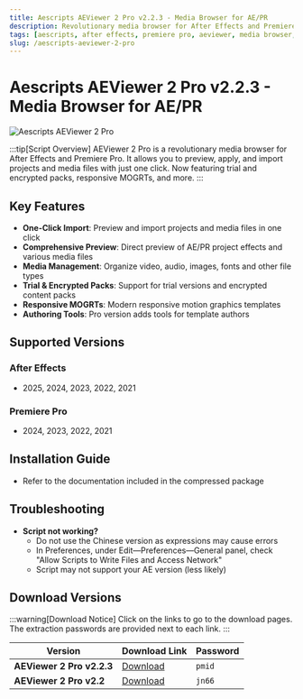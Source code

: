 ```yaml
---
title: Aescripts AEViewer 2 Pro v2.2.3 - Media Browser for AE/PR
description: Revolutionary media browser for After Effects and Premiere Pro. Preview, apply, and import projects and media files in one click. Features trial and encrypted packs, responsive MOGRTs and more.
tags: [aescripts, after effects, premiere pro, aeviewer, media browser, project management, asset import, ae plugin, pr plugin]
slug: /aescripts-aeviewer-2-pro
---
```


<!-- Above is frontmatter Part - generated based on content to meet Google SEO requirements, balancing automation efficiency with Google's E-E-A-T principles -->

# Aescripts AEViewer 2 Pro v2.2.3 - Media Browser for AE/PR

![Aescripts AEViewer 2 Pro](https://www.gfxcamp.com/wp-content/uploads/2024/06/AEVIEWER-2-Pro.jpg)

:::tip[Script Overview]
AEViewer 2 Pro is a revolutionary media browser for After Effects and Premiere Pro. It allows you to preview, apply, and import projects and media files with just one click. Now featuring trial and encrypted packs, responsive MOGRTs, and more.
:::

## Key Features

- **One-Click Import**: Preview and import projects and media files in one click
- **Comprehensive Preview**: Direct preview of AE/PR project effects and various media files
- **Media Management**: Organize video, audio, images, fonts and other file types
- **Trial & Encrypted Packs**: Support for trial versions and encrypted content packs
- **Responsive MOGRTs**: Modern responsive motion graphics templates
- **Authoring Tools**: Pro version adds tools for template authors

## Supported Versions

### After Effects
- 2025, 2024, 2023, 2022, 2021

### Premiere Pro
- 2024, 2023, 2022, 2021

## Installation Guide

- Refer to the documentation included in the compressed package

## Troubleshooting

- **Script not working?**
  - Do not use the Chinese version as expressions may cause errors
  - In Preferences, under Edit—Preferences—General panel, check "Allow Scripts to Write Files and Access Network"
  - Script may not support your AE version (less likely)

## Download Versions

:::warning[Download Notice]
Click on the links to go to the download pages. The extraction passwords are provided next to each link.
:::

| Version | Download Link | Password |
|---------|---------------|----------|
| **AEViewer 2 Pro v2.2.3** | [Download](https://pan.baidu.com/s/1VglqF4MFg8VjSt07FS22lw?pwd=pmid) | `pmid` |
| **AEViewer 2 Pro v2.2** | [Download](https://pan.baidu.com/s/1N02yMDjaLH0dH_3AA3YZtQ?pwd=jn66) | `jn66` |
